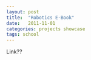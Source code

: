 ```yaml
---
layout: post
title:  "Robotics E-Book"
date:   2011-11-01
categories: projects showcase
tags: school
---
```


Link??
